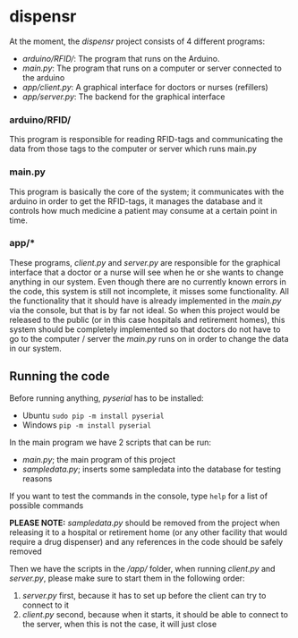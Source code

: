 # dispensr
At the moment, the *dispensr* project consists of 4 different programs:
- *arduino/RFID/*: The program that runs on the Arduino.
- *main.py*: The program that runs on a computer or server connected to the arduino
- *app/client.py*: A graphical interface for doctors or nurses (refillers)
- *app/server.py*: The backend for the graphical interface

### arduino/RFID/
This program is responsible for reading RFID-tags and communicating the data from those tags to the computer or server which runs main.py

### main.py
This program is basically the core of the system; it communicates with the arduino in order to get the RFID-tags, it manages the database and it controls how much medicine a patient may consume at a certain point in time.

### app/*
These programs, *client.py* and *server.py* are responsible for the graphical interface that a doctor or a nurse will see when he or she wants to change anything in our system. Even though there are no currently known errors in the code, this system is still not incomplete, it misses some functionality. All the functionality that it should have is already implemented in the *main.py* via the console, but that is by far not ideal. So when this project would be released to the public (or in this case hospitals and retirement homes), this system should be completely implemented so that doctors do not have to go to the computer / server the *main.py* runs on in order to change the data in our system.

## Running the code
Before running anything, *pyserial* has to be installed:
- Ubuntu `sudo pip -m install pyserial`
- Windows `pip -m install pyserial`

In the main program we have 2 scripts that can be run:
- *main.py*; the main program of this project
- *sampledata.py*; inserts some sampledata into the database for testing reasons

If you want to test the commands in the console, type `help` for a list of possible commands

**PLEASE NOTE:** *sampledata.py* should be removed from the project when releasing it to a hospital or retirement home (or any other facility that would require a drug dispenser) and any references in the code should be safely removed

Then we have the scripts in the */app/* folder, when running *client.py* and *server.py*, please make sure to start them in the following order:

1. *server.py* first, because it has to set up before the client can try to connect to it
2. *client.py* second, because when it starts, it should be able to connect to the server, when this is not the case, it will just close
